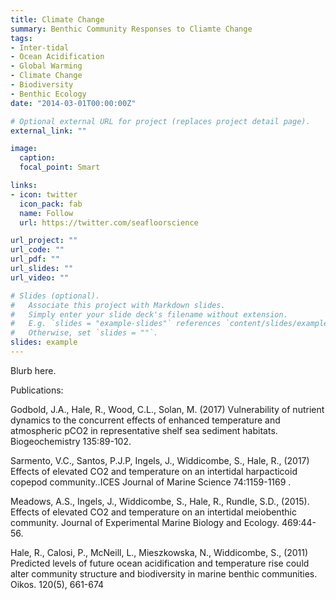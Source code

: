 ```yaml
---
title: Climate Change
summary: Benthic Community Responses to Cliamte Change
tags:
- Inter-tidal
- Ocean Acidification
- Global Warming
- Climate Change
- Biodiversity
- Benthic Ecology
date: "2014-03-01T00:00:00Z"

# Optional external URL for project (replaces project detail page).
external_link: ""

image:
  caption: 
  focal_point: Smart

links:
- icon: twitter
  icon_pack: fab
  name: Follow
  url: https://twitter.com/seafloorscience

url_project: ""
url_code: ""
url_pdf: ""
url_slides: ""
url_video: ""

# Slides (optional).
#   Associate this project with Markdown slides.
#   Simply enter your slide deck's filename without extension.
#   E.g. `slides = "example-slides"` references `content/slides/example-slides.md`.
#   Otherwise, set `slides = ""`.
slides: example
---
```


Blurb here.

Publications:

Godbold, J.A., Hale, R., Wood, C.L., Solan, M. (2017) Vulnerability of nutrient dynamics to the concurrent effects of enhanced temperature and atmospheric pCO2 in representative shelf sea sediment habitats. Biogeochemistry 135:89-102.

Sarmento, V.C., Santos, P.J.P, Ingels, J., Widdicombe, S., Hale, R., (2017) Effects of elevated CO2 and temperature on an intertidal harpacticoid copepod community..ICES Journal of Marine Science 74:1159-1169 .

Meadows, A.S., Ingels, J., Widdicombe, S., Hale, R., Rundle, S.D., (2015). Effects of elevated CO2 and temperature on an intertidal meiobenthic community. Journal of Experimental Marine Biology and Ecology. 469:44-56.

Hale, R., Calosi, P., McNeill, L., Mieszkowska, N., Widdicombe, S., (2011) Predicted levels of future ocean acidification and temperature rise could alter community structure and biodiversity in marine benthic communities. Oikos. 120(5), 661-674 
